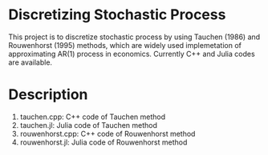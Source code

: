 # Discretizing Stochastic Process

This project is to discretize stochastic process by using Tauchen (1986) and Rouwenhorst (1995) methods, which are widely used implemetation of approximating AR(1) process in economics.
Currently C++ and Julia codes are available.


# Description

1. tauchen.cpp: C++ code of Tauchen method
2. tauchen.jl: Julia code of Tauchen method
3. rouwenhorst.cpp: C++ code of Rouwenhorst method
4. rouwenhorst.jl: Julia code of Rouwenhorst method
